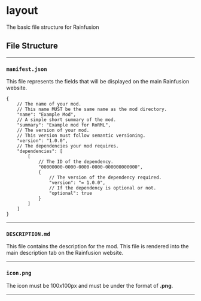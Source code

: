 # layout

The basic file structure for Rainfusion

## File Structure

---

### ``manifest.json``

This file represents the fields that will be displayed on the main Rainfusion website.

```jsonc
{
    // The name of your mod.
    // This name MUST be the same name as the mod directory.
    "name": "Example Mod",
    // A simple short summary of the mod.
    "summary": "Example mod for RoRML",
    // The version of your mod.
    // This version must follow semantic versioning.
    "version": "1.0.0",
    // The dependencies your mod requires.
    "dependencies": [
        [
            // The ID of the dependency.
            "00000000-0000-0000-0000-000000000000",
            {
                // The version of the dependency required.
                "version": "= 1.0.0",
                // If the dependency is optional or not.
                "optional": true
            }
        ]
    ]
}
```

---

### ``DESCRIPTION.md``

This file contains the description for the mod.
This file is rendered into the main description tab on the Rainfusion website.

---

### ``icon.png``

The icon must be 100x100px and must be under the format of **.png**.

---